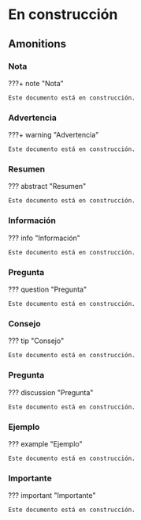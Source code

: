 # En construcción

## Amonitions

### Nota

???+ note "Nota"
    
    Este documento está en construcción.

### Advertencia

???+ warning "Advertencia"
    
    Este documento está en construcción.

### Resumen

??? abstract "Resumen"
    
    Este documento está en construcción.

### Información

??? info "Información"
    
    Este documento está en construcción.

### Pregunta

??? question "Pregunta"
    
    Este documento está en construcción.

### Consejo

??? tip "Consejo"
    
    Este documento está en construcción.

### Pregunta

??? discussion "Pregunta"
    
    Este documento está en construcción.

### Ejemplo

??? example "Ejemplo"

    Este documento está en construcción.

### Importante

??? important "Importante"

    Este documento está en construcción.

